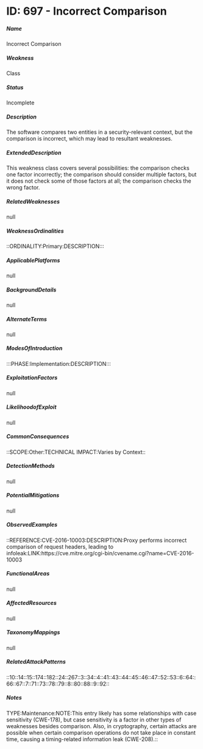 # ID: 697 - Incorrect Comparison
<h5>Name</h5>Incorrect Comparison
<h5>Weakness</h5>Class
<h5>Status</h5>Incomplete
<h5>Description</h5>The software compares two entities in a security-relevant context, but the comparison is incorrect, which may lead to resultant weaknesses.
<h5>ExtendedDescription</h5>This weakness class covers several possibilities: the comparison checks one factor incorrectly; the comparison should consider multiple factors, but it does not check some of those factors at all; the comparison checks the wrong factor.
<h5>RelatedWeaknesses</h5>null
<h5>WeaknessOrdinalities</h5>::ORDINALITY:Primary:DESCRIPTION:::
<h5>ApplicablePlatforms</h5>null
<h5>BackgroundDetails</h5>null
<h5>AlternateTerms</h5>null
<h5>ModesOfIntroduction</h5>:::PHASE:Implementation:DESCRIPTION:::
<h5>ExploitationFactors</h5>null
<h5>LikelihoodofExploit</h5>null
<h5>CommonConsequences</h5>::SCOPE:Other:TECHNICAL IMPACT:Varies by Context::
<h5>DetectionMethods</h5>null
<h5>PotentialMitigations</h5>null
<h5>ObservedExamples</h5>::REFERENCE:CVE-2016-10003:DESCRIPTION:Proxy performs incorrect comparison of request headers, leading to infoleak:LINK:https://cve.mitre.org/cgi-bin/cvename.cgi?name=CVE-2016-10003
<h5>FunctionalAreas</h5>null
<h5>AffectedResources</h5>null
<h5>TaxonomyMappings</h5>null
<h5>RelatedAttackPatterns</h5>::10::14::15::174::182::24::267::3::34::4::41::43::44::45::46::47::52::53::6::64::66::67::7::71::73::78::79::8::80::88::9::92::
<h5>Notes</h5>TYPE:Maintenance:NOTE:This entry likely has some relationships with case sensitivity (CWE-178), but case sensitivity is a factor in other types of weaknesses besides comparison. Also, in cryptography, certain attacks are possible when certain comparison operations do not take place in constant time, causing a timing-related information leak (CWE-208).::

